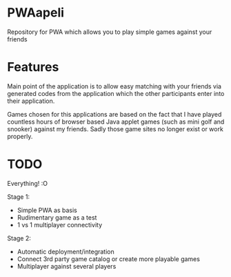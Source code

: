 # PWAapeli
Repository for PWA which allows you to play simple games against your friends

# Features
Main point of the application is to allow easy matching with your friends via generated codes from the application which the other participants enter into their application.

Games chosen for this applications are based on the fact that I have played countless hours of browser based Java applet games (such as mini golf and snooker) against my friends. Sadly those game sites no longer exist or work properly.

# TODO
Everything! :O

Stage 1:
* Simple PWA as basis
* Rudimentary game as a test
* 1 vs 1 multiplayer connectivity

Stage 2:
* Automatic deployment/integration
* Connect 3rd party game catalog or create more playable games
* Multiplayer against several players
